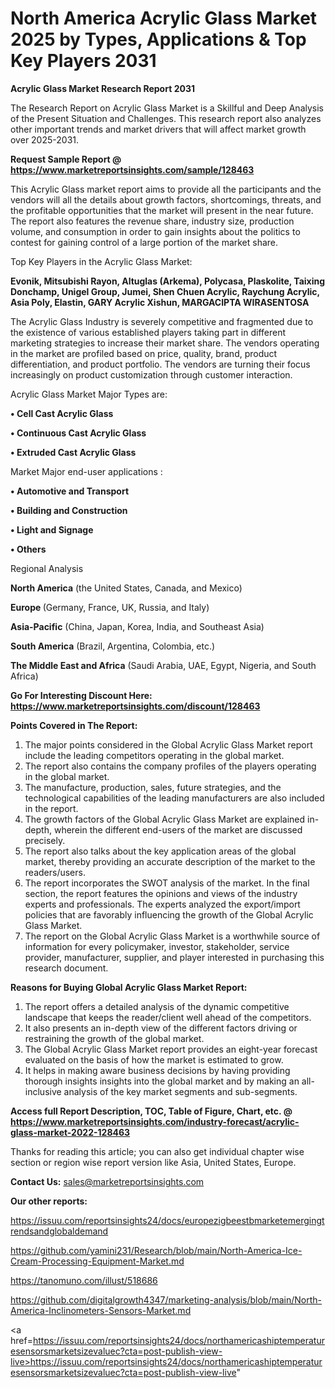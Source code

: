 # North America Acrylic Glass Market 2025 by Types, Applications & Top Key Players 2031

<strong>Acrylic Glass Market Research Report 2031</strong>

The Research Report on Acrylic Glass Market is a Skillful and Deep Analysis of the Present Situation and Challenges. This research report also analyzes other important trends and market drivers that will affect market growth over 2025-2031.

<strong>Request Sample Report @ <a href=https://www.marketreportsinsights.com/sample/128463>https://www.marketreportsinsights.com/sample/128463</a></strong>

This Acrylic Glass market report aims to provide all the participants and the vendors will all the details about growth factors, shortcomings, threats, and the profitable opportunities that the market will present in the near future. The report also features the revenue share, industry size, production volume, and consumption in order to gain insights about the politics to contest for gaining control of a large portion of the market share.

Top Key Players in the Acrylic Glass Market:

<strong>Evonik, Mitsubishi Rayon, Altuglas (Arkema), Polycasa, Plaskolite, Taixing Donchamp, Unigel Group, Jumei, Shen Chuen Acrylic, Raychung Acrylic, Asia Poly, Elastin, GARY Acrylic Xishun, MARGACIPTA WIRASENTOSA</strong>

The Acrylic Glass Industry is severely competitive and fragmented due to the existence of various established players taking part in different marketing strategies to increase their market share. The vendors operating in the market are profiled based on price, quality, brand, product differentiation, and product portfolio. The vendors are turning their focus increasingly on product customization through customer interaction.

Acrylic Glass Market Major Types are:

<strong>• Cell Cast Acrylic Glass

• Continuous Cast Acrylic Glass

• Extruded Cast Acrylic Glass</strong>

Market Major end-user applications :

<strong>• Automotive and Transport

• Building and Construction

• Light and Signage

• Others</strong>

Regional Analysis

</u><strong><b>North America</b></strong> (the United States, Canada, and Mexico)

<strong><b>Europe </b></strong>(Germany, France, UK, Russia, and Italy)

<strong><b>Asia-Pacific</b></strong> (China, Japan, Korea, India, and Southeast Asia)

<strong><b>South America</b></strong> (Brazil, Argentina, Colombia, etc.)

<strong><b>The Middle East and Africa</b></strong> (Saudi Arabia, UAE, Egypt, Nigeria, and South Africa)

<strong>Go For Interesting Discount Here: <a href=https://www.marketreportsinsights.com/discount/128463>https://www.marketreportsinsights.com/discount/128463</a></strong>

<strong>Points Covered in The Report:</strong>
<ol>
  <li>The major points considered in the Global Acrylic Glass Market report include the leading competitors operating in the global market.</li>
  <li>The report also contains the company profiles of the players operating in the global market.</li>
  <li>The manufacture, production, sales, future strategies, and the technological capabilities of the leading manufacturers are also included in the report.</li>
  <li>The growth factors of the Global Acrylic Glass Market are explained in-depth, wherein the different end-users of the market are discussed precisely.</li>
  <li>The report also talks about the key application areas of the global market, thereby providing an accurate description of the market to the readers/users.</li>
  <li>The report incorporates the SWOT analysis of the market. In the final section, the report features the opinions and views of the industry experts and professionals. The experts analyzed the export/import policies that are favorably influencing the growth of the Global Acrylic Glass Market.</li>
  <li>The report on the Global Acrylic Glass Market is a worthwhile source of information for every policymaker, investor, stakeholder, service provider, manufacturer, supplier, and player interested in purchasing this research document.</li>
</ol>
<strong>Reasons for Buying Global Acrylic Glass Market Report:</strong>

<ol>
  <li>The report offers a detailed analysis of the dynamic competitive landscape that keeps the reader/client well ahead of the competitors.</li>
  <li>It also presents an in-depth view of the different factors driving or restraining the growth of the global market.</li>
  <li>The Global Acrylic Glass Market report provides an eight-year forecast evaluated on the basis of how the market is estimated to grow.</li>
  <li>It helps in making aware business decisions by having providing thorough insights insights into the global market and by making an all-inclusive analysis of the key market segments and sub-segments.</li>
</ol>
<strong>Access full Report Description, TOC, Table of Figure, Chart, etc. @ <a href=https://www.marketreportsinsights.com/industry-forecast/acrylic-glass-market-2022-128463>https://www.marketreportsinsights.com/industry-forecast/acrylic-glass-market-2022-128463</a></strong>


Thanks for reading this article; you can also get individual chapter wise section or region wise report version like Asia, United States, Europe.

<strong>Contact Us:</strong>
sales@marketreportsinsights.com

<strong>Our other reports:</strong>

<a href=https://issuu.com/reportsinsights24/docs/europezigbeestbmarketemergingtrendsandglobaldemand>https://issuu.com/reportsinsights24/docs/europezigbeestbmarketemergingtrendsandglobaldemand</a>

<a href=https://github.com/yamini231/Research/blob/main/North-America-Ice-Cream-Processing-Equipment-Market.md>https://github.com/yamini231/Research/blob/main/North-America-Ice-Cream-Processing-Equipment-Market.md</a>

<a href=https://tanomuno.com/illust/518686>https://tanomuno.com/illust/518686</a>

<a href=https://github.com/digitalgrowth4347/marketing-analysis/blob/main/North-America-Inclinometers-Sensors-Market.md>https://github.com/digitalgrowth4347/marketing-analysis/blob/main/North-America-Inclinometers-Sensors-Market.md</a>

<a href=https://issuu.com/reportsinsights24/docs/northamericashiptemperaturesensorsmarketsizevaluec?cta=post-publish-view-live>https://issuu.com/reportsinsights24/docs/northamericashiptemperaturesensorsmarketsizevaluec?cta=post-publish-view-live</a>"

